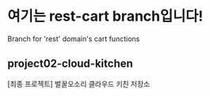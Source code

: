 # 여기는 rest-cart branch입니다!
Branch for 'rest' domain's cart functions

## project02-cloud-kitchen
[최종 프로젝트] 벌꿀오소리 클라우드 키친 저장소
